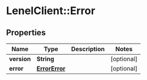 # LenelClient::Error

## Properties
Name | Type | Description | Notes
------------ | ------------- | ------------- | -------------
**version** | **String** |  | [optional] 
**error** | [**ErrorError**](ErrorError.md) |  | [optional] 


